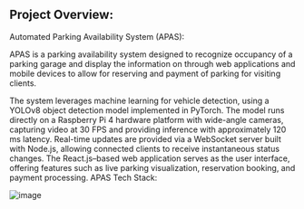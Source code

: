 ## Project Overview:

Automated Parking Availability System (APAS):

APAS is a parking availability system designed to recognize occupancy of a parking garage and display the information on through web applications and mobile devices to allow for reserving and payment of parking for visiting clients.

The system leverages machine learning for vehicle detection, using a YOLOv8 object detection model implemented in PyTorch. The model runs directly on a Raspberry Pi 4 hardware platform with wide-angle cameras, capturing video at 30 FPS and providing inference with approximately 120 ms latency.
Real-time updates are provided via a WebSocket server built with Node.js, allowing connected clients to receive instantaneous status changes. The React.js–based web application serves as the user interface, offering features such as live parking visualization, reservation booking, and payment processing.
APAS Tech Stack:

![image](https://github.com/user-attachments/assets/d184cead-4589-4f3a-adee-d0dafb46bb36)
